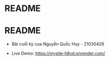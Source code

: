 # README

# README

* Bài cuối kỳ cua Nguyễn Quốc Huy - 21030426
 
* Live Demo: https://mysite-h8vd.onrender.com/
